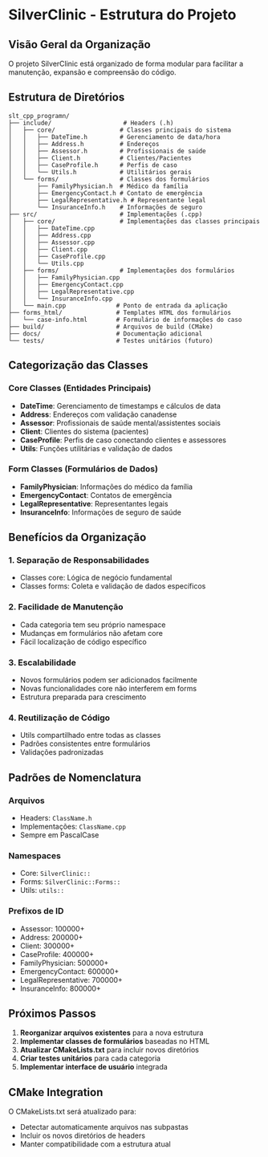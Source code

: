 # SilverClinic - Estrutura do Projeto

## Visão Geral da Organização

O projeto SilverClinic está organizado de forma modular para facilitar a manutenção, expansão e compreensão do código.

## Estrutura de Diretórios

```
slt_cpp_programn/
├── include/                    # Headers (.h)
│   ├── core/                  # Classes principais do sistema
│   │   ├── DateTime.h         # Gerenciamento de data/hora
│   │   ├── Address.h          # Endereços
│   │   ├── Assessor.h         # Profissionais de saúde
│   │   ├── Client.h           # Clientes/Pacientes
│   │   ├── CaseProfile.h      # Perfis de caso
│   │   └── Utils.h            # Utilitários gerais
│   └── forms/                 # Classes dos formulários
│       ├── FamilyPhysician.h  # Médico da família
│       ├── EmergencyContact.h # Contato de emergência
│       ├── LegalRepresentative.h # Representante legal
│       └── InsuranceInfo.h    # Informações de seguro
├── src/                       # Implementações (.cpp)
│   ├── core/                  # Implementações das classes principais
│   │   ├── DateTime.cpp
│   │   ├── Address.cpp
│   │   ├── Assessor.cpp
│   │   ├── Client.cpp
│   │   ├── CaseProfile.cpp
│   │   └── Utils.cpp
│   ├── forms/                 # Implementações dos formulários
│   │   ├── FamilyPhysician.cpp
│   │   ├── EmergencyContact.cpp
│   │   ├── LegalRepresentative.cpp
│   │   └── InsuranceInfo.cpp
│   └── main.cpp              # Ponto de entrada da aplicação
├── forms_html/               # Templates HTML dos formulários
│   └── case-info.html        # Formulário de informações do caso
├── build/                    # Arquivos de build (CMake)
├── docs/                     # Documentação adicional
└── tests/                    # Testes unitários (futuro)
```

## Categorização das Classes

### Core Classes (Entidades Principais)
- **DateTime**: Gerenciamento de timestamps e cálculos de data
- **Address**: Endereços com validação canadense
- **Assessor**: Profissionais de saúde mental/assistentes sociais
- **Client**: Clientes do sistema (pacientes)
- **CaseProfile**: Perfis de caso conectando clientes e assessores
- **Utils**: Funções utilitárias e validação de dados

### Form Classes (Formulários de Dados)
- **FamilyPhysician**: Informações do médico da família
- **EmergencyContact**: Contatos de emergência
- **LegalRepresentative**: Representantes legais
- **InsuranceInfo**: Informações de seguro de saúde

## Benefícios da Organização

### 1. **Separação de Responsabilidades**
- Classes core: Lógica de negócio fundamental
- Classes forms: Coleta e validação de dados específicos

### 2. **Facilidade de Manutenção**
- Cada categoria tem seu próprio namespace
- Mudanças em formulários não afetam core
- Fácil localização de código específico

### 3. **Escalabilidade**
- Novos formulários podem ser adicionados facilmente
- Novas funcionalidades core não interferem em forms
- Estrutura preparada para crescimento

### 4. **Reutilização de Código**
- Utils compartilhado entre todas as classes
- Padrões consistentes entre formulários
- Validações padronizadas

## Padrões de Nomenclatura

### Arquivos
- Headers: `ClassName.h`
- Implementações: `ClassName.cpp`
- Sempre em PascalCase

### Namespaces
- Core: `SilverClinic::`
- Forms: `SilverClinic::Forms::`
- Utils: `utils::`

### Prefixos de ID
- Assessor: 100000+
- Address: 200000+
- Client: 300000+
- CaseProfile: 400000+
- FamilyPhysician: 500000+
- EmergencyContact: 600000+
- LegalRepresentative: 700000+
- InsuranceInfo: 800000+

## Próximos Passos

1. **Reorganizar arquivos existentes** para a nova estrutura
2. **Implementar classes de formulários** baseadas no HTML
3. **Atualizar CMakeLists.txt** para incluir novos diretórios
4. **Criar testes unitários** para cada categoria
5. **Implementar interface de usuário** integrada

## CMake Integration

O CMakeLists.txt será atualizado para:
- Detectar automaticamente arquivos nas subpastas
- Incluir os novos diretórios de headers
- Manter compatibilidade com a estrutura atual

